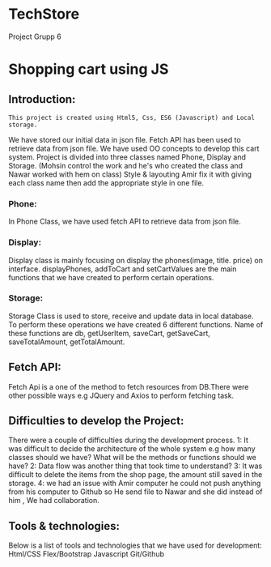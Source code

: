 # TechStore
Project Grupp 6
# Shopping cart using JS

## Introduction:
	This project is created using Html5, Css, ES6 (Javascript) and Local storage.
We have stored our initial data in json file. Fetch API has been used to retrieve data from json file.
We have used OO concepts to develop this cart system. Project is divided into three classes named Phone, Display and Storage.
(Mohsin control the work and he's who created the class and Nawar worked with hem on class)
Style & layouting Amir fix it with giving each class name then add the appropriate style in one file. 

### Phone:
In Phone Class,  we have used fetch API to retrieve data from json file.

### Display:
Display class is mainly focusing on display the phones(image, title. price) on interface. displayPhones, addToCart and setCartValues are the main functions that we have created to perform certain operations.
### Storage:
Storage Class is used to store, receive and update  data in local database. To perform these operations we have created 6 different functions. Name of these functions are db, getUserItem, saveCart, getSaveCart, saveTotalAmount, getTotalAmount.

## Fetch API: 
Fetch Api is a one of the method to fetch resources from DB.There were other possible ways e.g JQuery and Axios to perform fetching task.

## Difficulties to develop the Project: 
There were a couple of difficulties during the development process.
1: It was difficult to decide the architecture of the whole system e.g how many classes should we have? What will be the methods or functions should we have?
2: Data flow was another thing that took time to understand?
3: It was difficult to delete the items from the shop page, the amount still saved in the storage.
4: we had an issue with Amir computer he could not push anything from his computer to Github so He send file to Nawar and   she did instead of him , We had collaboration.

## Tools & technologies:

Below is a list of tools and technologies that we have used for development:
Html/CSS
Flex/Bootstrap
Javascript
Git/Github



